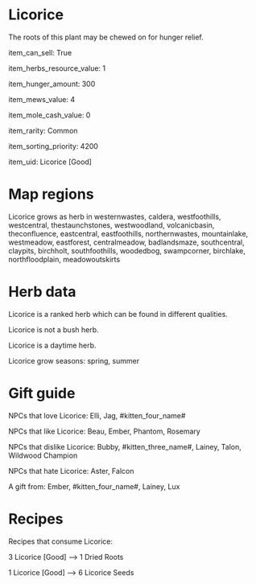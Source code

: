 # Licorice

The roots of this plant may be chewed on for hunger relief.

item_can_sell: True

item_herbs_resource_value: 1

item_hunger_amount: 300

item_mews_value: 4

item_mole_cash_value: 0

item_rarity: Common

item_sorting_priority: 4200

item_uid: Licorice [Good]

# Map regions

Licorice grows as herb in westernwastes, caldera, westfoothills, westcentral, thestaunchstones, westwoodland, volcanicbasin, theconfluence, eastcentral, eastfoothills, northernwastes, mountainlake, westmeadow, eastforest, centralmeadow, badlandsmaze, southcentral, claypits, birchholt, southfoothills, woodedbog, swampcorner, birchlake, northfloodplain, meadowoutskirts

# Herb data

Licorice is a ranked herb which can be found in different qualities.

Licorice is not a bush herb.

Licorice is a daytime herb.

Licorice grow seasons: spring, summer

# Gift guide

NPCs that love Licorice: Elli, Jag, #kitten_four_name#

NPCs that like Licorice: Beau, Ember, Phantom, Rosemary

NPCs that dislike Licorice: Bubby, #kitten_three_name#, Lainey, Talon, Wildwood Champion

NPCs that hate Licorice: Aster, Falcon

A gift from: Ember, #kitten_four_name#, Lainey, Lux

# Recipes

Recipes that consume Licorice:

3 Licorice [Good] --> 1 Dried Roots

1 Licorice [Good] --> 6 Licorice Seeds